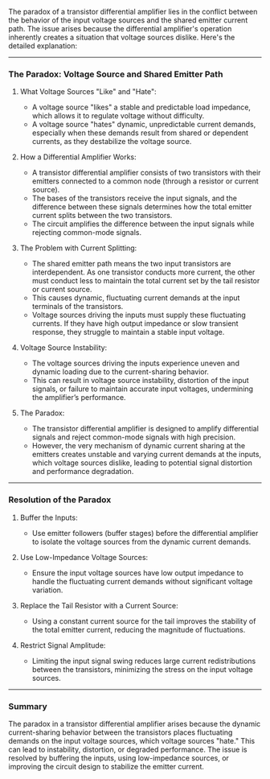 The paradox of a transistor differential amplifier lies in the conflict between the behavior of the input voltage sources and the shared emitter current path. The issue arises because the differential amplifier's operation inherently creates a situation that voltage sources dislike. Here's the detailed explanation:

---

### The Paradox: Voltage Source and Shared Emitter Path

1. What Voltage Sources "Like" and "Hate":
   - A voltage source "likes" a stable and predictable load impedance, which allows it to regulate voltage without difficulty.
   - A voltage source "hates" dynamic, unpredictable current demands, especially when these demands result from shared or dependent currents, as they destabilize the voltage source.

2. How a Differential Amplifier Works:
   - A transistor differential amplifier consists of two transistors with their emitters connected to a common node (through a resistor or current source).
   - The bases of the transistors receive the input signals, and the difference between these signals determines how the total emitter current splits between the two transistors.
   - The circuit amplifies the difference between the input signals while rejecting common-mode signals.

3. The Problem with Current Splitting:
   - The shared emitter path means the two input transistors are interdependent. As one transistor conducts more current, the other must conduct less to maintain the total current set by the tail resistor or current source.
   - This causes dynamic, fluctuating current demands at the input terminals of the transistors.
   - Voltage sources driving the inputs must supply these fluctuating currents. If they have high output impedance or slow transient response, they struggle to maintain a stable input voltage.

4. Voltage Source Instability:
   - The voltage sources driving the inputs experience uneven and dynamic loading due to the current-sharing behavior.
   - This can result in voltage source instability, distortion of the input signals, or failure to maintain accurate input voltages, undermining the amplifier’s performance.

5. The Paradox:
   - The transistor differential amplifier is designed to amplify differential signals and reject common-mode signals with high precision.
   - However, the very mechanism of dynamic current sharing at the emitters creates unstable and varying current demands at the inputs, which voltage sources dislike, leading to potential signal distortion and performance degradation.

---

### Resolution of the Paradox

1. Buffer the Inputs:
   - Use emitter followers (buffer stages) before the differential amplifier to isolate the voltage sources from the dynamic current demands.

2. Use Low-Impedance Voltage Sources:
   - Ensure the input voltage sources have low output impedance to handle the fluctuating current demands without significant voltage variation.

3. Replace the Tail Resistor with a Current Source:
   - Using a constant current source for the tail improves the stability of the total emitter current, reducing the magnitude of fluctuations.

4. Restrict Signal Amplitude:
   - Limiting the input signal swing reduces large current redistributions between the transistors, minimizing the stress on the input voltage sources.

---

### Summary
The paradox in a transistor differential amplifier arises because the dynamic current-sharing behavior between the transistors places fluctuating demands on the input voltage sources, which voltage sources "hate." This can lead to instability, distortion, or degraded performance. The issue is resolved by buffering the inputs, using low-impedance sources, or improving the circuit design to stabilize the emitter current.
